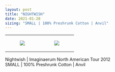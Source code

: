 ```yaml
---
layout: post
title: "NIGHTWISH"
date: 2021-01-28
sizing: "SMALL | 100% Preshrunk Cotton | Anvil"
---
```




<table style="width:100%;"><tr><td style="vertical-align:top;">
      <figure class="tmblr-full" data-orig-height="2048" data-orig-width="1365" data-orig-src="https://concertshirts.netlify.app/shirts/0370/0370-01.jpg"><img src="https://64.media.tumblr.com/da87109634f1bcd67a96afadc40c4092/2f520c79728f4681-3d/s540x810/3f9aef1298fb670dffd5cb37f654a648b3cb0a33.jpg" data-orig-height="2048" data-orig-width="1365" data-orig-src="https://concertshirts.netlify.app/shirts/0370/0370-01.jpg"/></figure></td>
    <td style="vertical-align:top;">
      <figure class="tmblr-full" data-orig-height="2048" data-orig-width="1365" data-orig-src="https://concertshirts.netlify.app/shirts/0370/0370-02.jpg"><img src="https://64.media.tumblr.com/4ab7e9993ab39608b8ed3658d31a7262/2f520c79728f4681-06/s540x810/e83f5545cb47f243e2a9fbec46df79b19c85261e.jpg" data-orig-height="2048" data-orig-width="1365" data-orig-src="https://concertshirts.netlify.app/shirts/0370/0370-02.jpg"/></figure></td>
  </tr></table><p>
  Nightwish | Imaginaerum North American Tour 2012<br/>SMALL | 100% Preshrunk Cotton | Anvil
</p>
